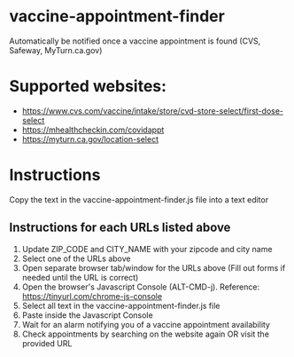 # vaccine-appointment-finder
Automatically be notified once a vaccine appointment is found (CVS, Safeway, MyTurn.ca.gov)

# Supported websites:                                                                                             
 - https://www.cvs.com/vaccine/intake/store/cvd-store-select/first-dose-select
 - https://mhealthcheckin.com/covidappt
 - https://myturn.ca.gov/location-select

# Instructions
Copy the text in the vaccine-appointment-finder.js file into a text editor
                                                                                                                   
## Instructions for each URLs listed above
 1. Update ZIP_CODE and CITY_NAME with your zipcode and city name
 2. Select one of the URLs above
 3. Open separate browser tab/window for the URLs above (Fill out forms if needed until the URL is correct)
 4. Open the browser's Javascript Console (ALT-CMD-j). Reference: https://tinyurl.com/chrome-js-console
 5. Select all text in the vaccine-appointment-finder.js file
 6. Paste inside the Javascript Console
 7. Wait for an alarm notifying you of a vaccine appointment availability
 8. Check appointments by searching on the website again OR visit the provided URL
